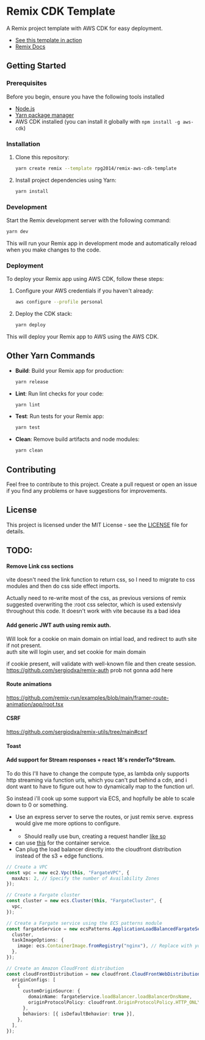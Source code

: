 # Remix CDK Template

A Remix project template with AWS CDK for easy deployment.

- [See this template in action](https://remix-template.parkergiven.com)
- [Remix Docs](https://remix.run/docs)

## Getting Started

### Prerequisites

Before you begin, ensure you have the following tools installed

- [Node.js](https://github.com/nvm-sh/nvm)
- [Yarn package manager](https://yarnpkg.com/getting-started/install)
- AWS CDK installed (you can install it globally with `npm install -g aws-cdk`)

### Installation

1. Clone this repository:

   ```sh
   yarn create remix --template rpg2014/remix-aws-cdk-template
   ```

2. Install project dependencies using Yarn:

   ```sh
   yarn install
   ```

### Development

Start the Remix development server with the following command:

```sh
yarn dev
```

This will run your Remix app in development mode and automatically reload when you make changes to the code.

### Deployment

To deploy your Remix app using AWS CDK, follow these steps:

1. Configure your AWS credentials if you haven't already:

   ```sh
   aws configure --profile personal
   ```

2. Deploy the CDK stack:

   ```sh
   yarn deploy
   ```

This will deploy your Remix app to AWS using the AWS CDK.

## Other Yarn Commands

- **Build**: Build your Remix app for production:

  ```sh
  yarn release
  ```

- **Lint**: Run lint checks for your code:

  ```sh
  yarn lint
  ```

- **Test**: Run tests for your Remix app:

  ```sh
  yarn test
  ```

- **Clean**: Remove build artifacts and node modules:

  ```sh
  yarn clean
  ```

## Contributing

Feel free to contribute to this project. Create a pull request or open an issue if you find any problems or have suggestions for improvements.

## License

This project is licensed under the MIT License - see the [LICENSE](LICENSE) file for details.

## TODO:
#### Remove Link css sections
vite doesn't need the link function to return css, so I need to migrate to css modules and then do css side effect imports. 

Actually need to re-write most of the css, as previous versions of remix suggested overwriting the :root css selector, which is used extensivly throughout this code.  It doesn't work with vite because its a bad idea

#### Add generic JWT auth using remix auth.

Will look for a cookie on main domain on intial load,
and redirect to auth site if not present.  
auth site will login user, and set cookie for main domain

if cookie present, will validate with well-known file and then create session.
https://github.com/sergiodxa/remix-auth
prob not gonna add here
#### Route animations

https://github.com/remix-run/examples/blob/main/framer-route-animation/app/root.tsx

#### CSRF

https://github.com/sergiodxa/remix-utils/tree/main#csrf

#### Toast

#### Add support for Stream responses + react 18's renderTo\*Stream.

To do this I'll have to change the compute type, as lambda only supports http streaming via function urls, which you can't put behind a cdn, and i dont want to have to figure out how to dynamically map to the function url.

So instead i'll cook up some support via ECS, and hopfully be able to scale down to 0 or something.

- Use an express server to serve the routes, or just remix serve. express would give me more options to configure.
- - Should really use bun, creating a request handler [like so](https://github.com/jacob-ebey/remix-bun/blob/main/start.ts)
- can use [this](https://docs.aws.amazon.com/cdk/api/v2/docs/aws-cdk-lib.aws_ecs_patterns.ApplicationLoadBalancedFargateService.html) for the container service.
- Can plug the load balancer directly into the cloudfront distribution instead of the s3 + edge functions.

```typescript
// Create a VPC
const vpc = new ec2.Vpc(this, "FargateVPC", {
  maxAzs: 2, // Specify the number of Availability Zones
});

// Create a Fargate cluster
const cluster = new ecs.Cluster(this, "FargateCluster", {
  vpc,
});

// Create a Fargate service using the ECS patterns module
const fargateService = new ecsPatterns.ApplicationLoadBalancedFargateService(this, "FargateService", {
  cluster,
  taskImageOptions: {
    image: ecs.ContainerImage.fromRegistry("nginx"), // Replace with your Docker image
  },
});

// Create an Amazon CloudFront distribution
const cloudFrontDistribution = new cloudfront.CloudFrontWebDistribution(this, "CloudFrontDistribution", {
  originConfigs: [
    {
      customOriginSource: {
        domainName: fargateService.loadBalancer.loadBalancerDnsName,
        originProtocolPolicy: cloudfront.OriginProtocolPolicy.HTTP_ONLY,
      },
      behaviors: [{ isDefaultBehavior: true }],
    },
  ],
});
```

